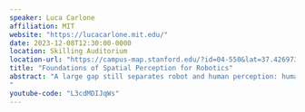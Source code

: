 ```yaml
---
speaker: Luca Carlone
affiliation: MIT
website: "https://lucacarlone.mit.edu/"
date: 2023-12-08T12:30:00-0000
location: Skilling Auditorium
location-url: "https://campus-map.stanford.edu/?id=04-550&lat=37.42697371527761&lng=-122.17280664808126&zoom=18"
title: "Foundations of Spatial Perception for Robotics"
abstract: "A large gap still separates robot and human perception: humans are able to quickly form a holistic representation of the scene that encompasses both geometric and semantic aspects, are robust to a broad range of perceptual conditions, and are able to learn without low-level supervision. This talk discusses recent efforts to bridge these gaps. First, we show that scalable metric-semantic scene understanding requires hierarchical representations; these hierarchical representations, or 3D scene graphs, are key to efficient storage and inference, and enable real-time perception algorithms. Second, we discuss progress in the design of certifiable algorithms for robust estimation, which provide first-of-a-kind performance guarantees for estimation problems arising in robot perception. Finally, we observe that certification and self-supervision are twin challenges, and the design of certifiable perception algorithms enables a natural self-supervised learning scheme; we apply this insight to 3D object pose estimation and present self-supervised algorithms that perform on par with state-of-the-art, fully supervised methods, while not requiring manual 3D annotations.
"
youtube-code: "L3cdMDIJqWs"
---
```


